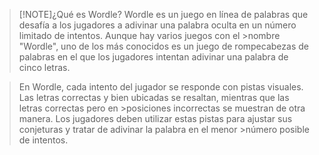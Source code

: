 >[!NOTE]¿Qué es Wordle?
>Wordle es un juego en línea de palabras que desafía a los jugadores a adivinar una palabra oculta en un número limitado de intentos. Aunque hay varios juegos con el >nombre "Wordle", uno de los más conocidos es un juego de rompecabezas de palabras en el que los jugadores intentan adivinar una palabra de cinco letras.

>En Wordle, cada intento del jugador se responde con pistas visuales. Las letras correctas y bien ubicadas se resaltan, mientras que las letras correctas pero en >posiciones incorrectas se muestran de otra manera. Los jugadores deben utilizar estas pistas para ajustar sus conjeturas y tratar de adivinar la palabra en el menor >número posible de intentos.
